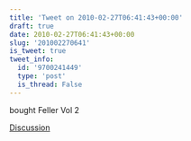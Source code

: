 ```yaml
---
title: 'Tweet on 2010-02-27T06:41:43+00:00'
draft: true
date: 2010-02-27T06:41:43+00:00
slug: '201002270641'
is_tweet: true
tweet_info:
  id: '9700241449'
  type: 'post'
  is_thread: False
---
```




bought Feller Vol 2

[Discussion](https://x.com/sytelus/status/9700241449)
